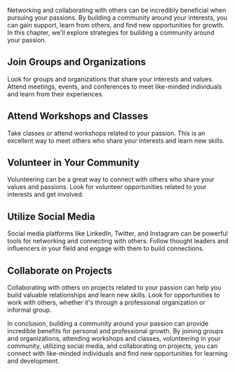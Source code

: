 
Networking and collaborating with others can be incredibly beneficial when pursuing your passions. By building a community around your interests, you can gain support, learn from others, and find new opportunities for growth. In this chapter, we'll explore strategies for building a community around your passion.

Join Groups and Organizations
-----------------------------

Look for groups and organizations that share your interests and values. Attend meetings, events, and conferences to meet like-minded individuals and learn from their experiences.

Attend Workshops and Classes
----------------------------

Take classes or attend workshops related to your passion. This is an excellent way to meet others who share your interests and learn new skills.

Volunteer in Your Community
---------------------------

Volunteering can be a great way to connect with others who share your values and passions. Look for volunteer opportunities related to your interests and get involved.

Utilize Social Media
--------------------

Social media platforms like LinkedIn, Twitter, and Instagram can be powerful tools for networking and connecting with others. Follow thought leaders and influencers in your field and engage with them to build connections.

Collaborate on Projects
-----------------------

Collaborating with others on projects related to your passion can help you build valuable relationships and learn new skills. Look for opportunities to work with others, whether it's through a professional organization or informal group.

In conclusion, building a community around your passion can provide incredible benefits for personal and professional growth. By joining groups and organizations, attending workshops and classes, volunteering in your community, utilizing social media, and collaborating on projects, you can connect with like-minded individuals and find new opportunities for learning and development.
